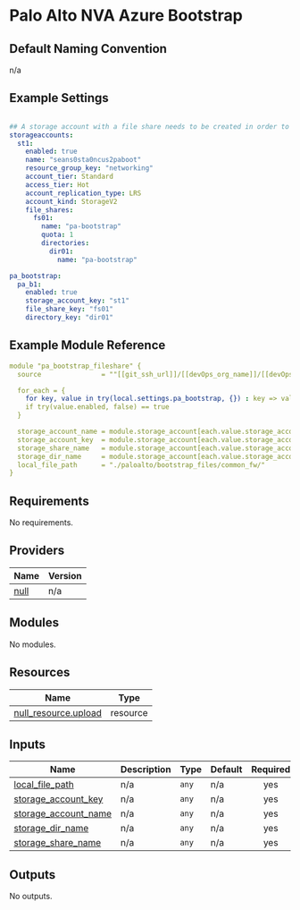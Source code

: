 # Palo Alto NVA Azure Bootstrap

## Default Naming Convention

n/a

## Example Settings
```yaml

## A storage account with a file share needs to be created in order to load the bootstrap files
storageaccounts:
  st1:
    enabled: true
    name: "seans0sta0ncus2paboot"
    resource_group_key: "networking"
    account_tier: Standard
    access_tier: Hot
    account_replication_type: LRS
    account_kind: StorageV2
    file_shares:
      fs01:
        name: "pa-bootstrap"
        quota: 1
        directories:
          dir01:
            name: "pa-bootstrap"

pa_bootstrap:
  pa_b1:
    enabled: true
    storage_account_key: "st1"
    file_share_key: "fs01"
    directory_key: "dir01"
```

## Example Module Reference

```yaml
module "pa_bootstrap_fileshare" {
  source               = ""[[git_ssh_url]]/[[devOps_org_name]]/[[devOps_project_name]]/[[devOps_repo_name]]//modules/paloalto/azure_bootstrap/"

  for_each = {
    for key, value in try(local.settings.pa_bootstrap, {}) : key => value
    if try(value.enabled, false) == true
  }

  storage_account_name = module.storage_account[each.value.storage_account_key].name
  storage_account_key  = module.storage_account[each.value.storage_account_key].primary_access_key
  storage_share_name   = module.storage_account[each.value.storage_account_key].file_share[each.value.file_share_key].name
  storage_dir_name     = module.storage_account[each.value.storage_account_key].file_share[each.value.file_share_key].file_share_directories[each.value.directory_key].name
  local_file_path      = "./paloalto/bootstrap_files/common_fw/"
}
```

<!-- BEGIN_TF_DOCS -->
## Requirements

No requirements.

## Providers

| Name | Version |
|------|---------|
| <a name="provider_null"></a> [null](#provider\_null) | n/a |

## Modules

No modules.

## Resources

| Name | Type |
|------|------|
| [null_resource.upload](https://registry.terraform.io/providers/hashicorp/null/latest/docs/resources/resource) | resource |

## Inputs

| Name | Description | Type | Default | Required |
|------|-------------|------|---------|:--------:|
| <a name="input_local_file_path"></a> [local\_file\_path](#input\_local\_file\_path) | n/a | `any` | n/a | yes |
| <a name="input_storage_account_key"></a> [storage\_account\_key](#input\_storage\_account\_key) | n/a | `any` | n/a | yes |
| <a name="input_storage_account_name"></a> [storage\_account\_name](#input\_storage\_account\_name) | n/a | `any` | n/a | yes |
| <a name="input_storage_dir_name"></a> [storage\_dir\_name](#input\_storage\_dir\_name) | n/a | `any` | n/a | yes |
| <a name="input_storage_share_name"></a> [storage\_share\_name](#input\_storage\_share\_name) | n/a | `any` | n/a | yes |

## Outputs

No outputs.
<!-- END_TF_DOCS -->